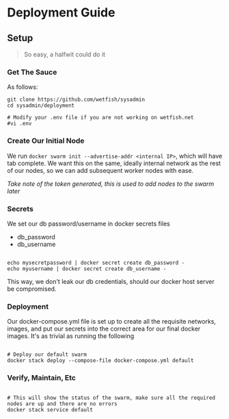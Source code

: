 # Deployment Guide


## Setup

> So easy, a halfwit could do it

### Get The Sauce

As follows: 

```/bin/sh
git clone https://github.com/wetfish/sysadmin
cd sysadmin/deployment

# Modify your .env file if you are not working on wetfish.net
#vi .env
```

### Create Our Initial Node

We run `docker swarm init --advertise-addr <internal IP>`, which will have tab complete. We want this on the same, ideally internal network as the rest of our nodes, so we can add subsequent worker nodes with ease.

*Take note of the token generated, this is used to add nodes to the swarm later*

### Secrets

We set our db password/username in docker secrets files


 - db\_password
 - db\_username

```/bin/sh

echo mysecretpassword | docker secret create db_password -
echo myusername | docker secret create db_username -
```

This way, we don't leak our db credentials, should our docker host server be compromised.

### Deployment

Our docker-compose.yml file is set up to create all the requisite networks, images, and put our secrets into the correct area for our final docker images. It's as trivial as running the following

```/bin/sh

# Deploy our default swarm
docker stack deploy --compose-file docker-compose.yml default

```

### Verify, Maintain, Etc

```/bin/sh

# This will show the status of the swarm, make sure all the required nodes are up and there are no errors
docker stack service default 
```
